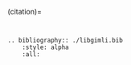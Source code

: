 (citation)=

```{include} ../../CITATION.md
```
```{rubric} Other studies and extended abstracts about pyGIMLi
```

```{eval-rst}
.. bibliography:: ./libgimli.bib
    :style: alpha
    :all:
```

